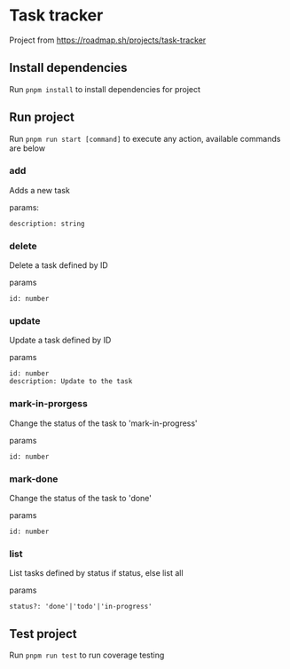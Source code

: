 # Task tracker
Project from https://roadmap.sh/projects/task-tracker

## Install dependencies
Run `pnpm install` to install dependencies for project

## Run project
Run `pnpm run start [command]` to execute any action, available commands are below

### add
Adds a new task

params:
```
description: string
```

### delete
Delete a task defined by ID

params
```
id: number
```

### update
Update a task defined by ID

params
```
id: number
description: Update to the task
```

### mark-in-prorgess
Change the status of the task to 'mark-in-progress'

params
```
id: number
```

### mark-done
Change the status of the task to 'done'

params
```
id: number
```

### list
List tasks defined by status if status, else list all

params
```
status?: 'done'|'todo'|'in-progress'
```

## Test project
Run `pnpm run test` to run coverage testing